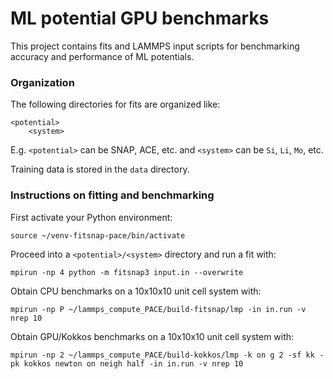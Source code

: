 # ML potential GPU benchmarks

This project contains fits and LAMMPS input scripts for benchmarking accuracy and performance of 
ML potentials.

### Organization

The following directories for fits are organized like:

    <potential>
        <system>

E.g. `<potential>` can be SNAP, ACE, etc. and `<system>` can be `Si`, `Li`, `Mo`, etc.

Training data is stored in the `data` directory.

### Instructions on fitting and benchmarking

First activate your Python environment:

    source ~/venv-fitsnap-pace/bin/activate

Proceed into a `<potential>/<system>` directory and run a fit with:

    mpirun -np 4 python -m fitsnap3 input.in --overwrite

Obtain CPU benchmarks on a 10x10x10 unit cell system with:

    mpirun -np P ~/lammps_compute_PACE/build-fitsnap/lmp -in in.run -v nrep 10

Obtain GPU/Kokkos benchmarks on a 10x10x10 unit cell system with:

    mpirun -np 2 ~/lammps_compute_PACE/build-kokkos/lmp -k on g 2 -sf kk -pk kokkos newton on neigh half -in in.run -v nrep 10

  
